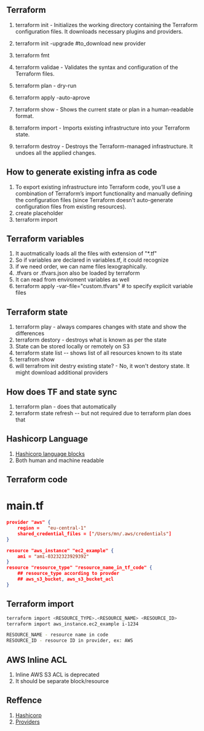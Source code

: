 ## Terraform
1. terraform init - Initializes the working directory containing the Terraform configuration files. It downloads necessary plugins and providers.
1. terraform init -upgrade #to_download new provider
  
2. terraform fmt
3. terraform validae - Validates the syntax and configuration of the Terraform files.
4. terraform plan - dry-run
5. terraform apply -auto-aprove
6. terraform show - Shows the current state or plan in a human-readable format.
7. terraform import - Imports existing infrastructure into your Terraform state.
8. terraform destroy - Destroys the Terraform-managed infrastructure. It undoes all the applied changes.

## How to generate existing infra as code
1. To export existing infrastructure into Terraform code, you’ll use a combination of Terraform’s import functionality and manually defining the configuration files (since Terraform doesn't auto-generate configuration files from existing resources). 
2. create placeholder
3. terraform import

## Terraform variables
1. It auotmatically loads all the files with extension of "*.tf"
2. So if variables are declared in variables.tf, it could recognize
3. if we need order, we can name files lexographically.
4. .tfvars or .tfvars.json also be loaded by terraform
5. It can read from enviroment variables as well
6. terraform apply -var-file="custom.tfvars" # to specify explicit variable files

## Terraform state
1. terraform play - always compares changes with state and show the differences
2. terraform destory - destroys what is known as per the state
3. State can be stored locally or remotely on S3
4. terraform state list -- shows list of all resources known to its state
5. terrafrom show
6. will terrafrom init destry existing state? - No, it won't destory state. It might download additional providers


## How does TF and state sync
1. terraform plan - does that automatically
2. terraform state refresh -- but not required due to terraform plan does that

## Hashicorp Language
1. [Hashicorp language blocks](https://github.com/mohanmca/hashicorp/blob/master/terraform/Hands-On%20Labs/Section%2004%20-%20Understand%20Terraform%20Basics/02%20-%20HashiCorp_Configuration_Language.md)
2. Both human and machine readable


## Terraform code

# main.tf
```json
provider "aws" {
    region =   "eu-central-1"
    shared_credential_files = ["/Users/mn/.aws/credentials"]
}

resource "aws_instance" "ec2_example" {
    ami = "ami-03232323929392"
}
resource "resource_type" "resource_name_in_tf_code" {
    ## resource_type according to provder
    ## aws_s3_bucket, aws_s3_bucket_acl
}
```

## Terraform import
```bash
terraform import <RESOURCE_TYPE>.<RESOURCE_NAME> <RESOURCE_ID>
terraform import aws_instance.ec2_example i-1234

RESOURCE_NAME - resource name in code
RESOURCE_ID - resource ID in provider, ex: AWS

```

## AWS Inline ACL
1. Inline AWS S3 ACL is deprecated
2. It should be separate block/resource

## Reffence
1. [Hashicorp](https://github.com/mohanmca/hashicorp)
2. [Providers](https://registry.terraform.io/browse/providers)